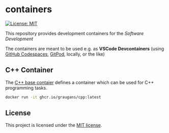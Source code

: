 # containers

[![License: MIT](https://img.shields.io/badge/License-MIT-yellow.svg)](https://opensource.org/licenses/MIT)

This repository provides development containers for the *Software Development*

The containers are meant to be used e.g. as **VSCode Devcontainers** (using [GitHub Codespaces](https://docs.github.com/en/codespaces/overview), [GitPod](https://gitpod.io/), locally, or the like)

## C++ Container

The [C++ base contaier](dockerfiles/cpp_base) defines a container which can be used for C++ programming tasks.

```sh
docker run -it ghcr.io/graugans/cpp:latest
```

## License

This project is licensed under the [MIT license](LICENSE).